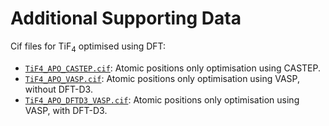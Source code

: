 # Additional Supporting Data

Cif files for TiF<sub>4</sub> optimised using DFT:
- [`TiF4_APO_CASTEP.cif`](./TiF4_APO_CASTEP.cif): Atomic positions only optimisation using CASTEP.
- [`TiF4_APO_VASP.cif`](./TiF4_APO_VASP.cif): Atomic positions only optimisation using VASP, without DFT-D3.
- [`TiF4_APO_DFTD3_VASP.cif`](./TiF4_APO_DFTD3_VASP.cif): Atomic positions only optimisation using VASP, with DFT-D3.
